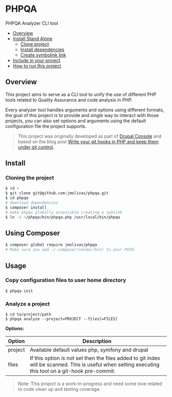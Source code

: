 PHPQA
=============================================
PHPQA Analyzer CLI tool

<!-- START doctoc generated TOC please keep comment here to allow auto update -->
<!-- DON'T EDIT THIS SECTION, INSTEAD RE-RUN doctoc TO UPDATE -->

- [Overview](#overview)
- [Install Stand Alone](#install-stand-alone)
  - [Clone project](#clone-project)
  - [Install dependencies](#install-dependencies)
  - [Create symbolink link](#create-symbolink-link)
- [Include in your project](#include-in-your-project)
- [How to run this project](#how-to-run-this-project)

<!-- END doctoc generated TOC please keep comment here to allow auto update -->

## Overview
This project aims to serve as a CLI tool to unify the use of different PHP tools related to Quality Assurance and code analysis in PHP.

Every analyzer tool handles arguments and options using different formats, the goal of this project is to provide and single way to interact with those projects, you can also set options and arguments using the default configuration file the project supports.

> This project was originally developed as part of [Drupal Console](https://github.com/hechoendrupal/DrupalConsole) and based on the blog post [Write your git hooks in PHP and keep them under git control](http://carlosbuenosvinos.com/write-your-git-hooks-in-php-and-keep-them-under-git-control/).

## Install

### Cloning the project
```bash
$ cd ~
$ git clone git@github.com:jmolivas/phpqa.git
$ cd phpqa
# download dependencies
$ composer install
# make phpqa globally accessible creating a symlink 
$ ln -s ~/phpqa/bin/phpqa.php /usr/local/bin/phpqa
```

## Using Composer
```bash
$ composer global require jmolivas/phpqa
# Make sure you add ~/.composer/vendor/bin/ to your PATH.
```

## Usage

### Copy configuration files to user home directory 
```
$ phpqa init
```

### Analyze a project
``` 
$ cd to/project/path
$ phpqa analyze --project=PROJECT --files[=FILES] 
```

**Options:**

| Option  | Description | 
| ------- | ----------------------------- |  
| project | Available default values php, symfony and drupal |
| files   | If this option is not set then the files added to git index will be scanned. This is useful when setting executing this tool on a git-hook pre-commit. |    

> Note: This project is a work-in-progress and need some love related to code clean up and testing coverage.
